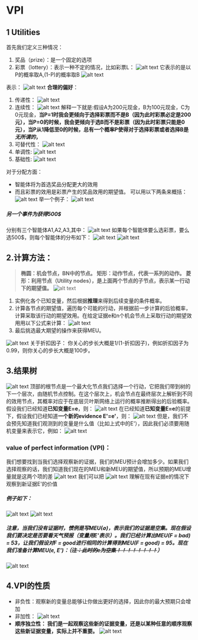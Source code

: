 # VPI
## 1 Utilities
首先我们定义三种情况：
1. 奖品（prize）：是一个固定的选项
2. 彩票（lottery）：表示一种不定的情况，比如彩票L：
![alt text](image-95.png)
它表示的是以P的概率取A,(1-P)的概率取B
![alt text](image-96.png)

表示：
![alt text](image-98.png)
**合理的偏好**：
1. 传递性：
   ![alt text](image-99.png)
2. 连续性：
   ![alt text](image-100.png)
   解释一下就是:假设A为200元现金，B为100元现金，C为0元现金，**当P=1时我会更倾向于选择彩票而不是B（因为此时彩票必定是200元），当P=0的时候，我会更倾向于选B而不是彩票（因为此时彩票只能是0元），当P从1降低至0的时候，总有一个概率P使得对于选择彩票或者选择B是*无所谓的*，**
3. 可替代性：
   ![alt text](image-101.png)
4. 单调性:
   ![alt text](image-102.png)
5. 基础性:
   ![alt text](image-103.png)

对于分配方面：
- 智能体将为首选奖品分配更大的效用
- 而且彩票的效用是彩票产生的奖品效用的期望值。
  可以用以下两条来概括：
  ![alt text](image-104.png)
举一个例子：
![alt text](image-105.png)
##### 另一个事件为获得500$
分别有三个智能体A1,A2,A3,其中：
![alt text](image-106.png)
如果每个智能体要么选彩票，要么选500$，则每个智能体的分布如下：
![alt text](image-107.png)
![alt text](image-108.png)

## 2.计算方法：
> **椭圆：机会节点，BN中的节点。
矩形：动作节点，代表一系列的动作。
菱形：利用节点（Utility nodes），是上面两个节点的子节点，表示某一行动下的期望值。**
![alt text](image-111.png)
1. 实例化各个已知变量，然后根据**推理**来得到后续变量的条件概率。
2. 计算各节点的期望值，遍历每个可能的行动，并根据前一步计算的后验概率，计算采取该行动的期望效用。在给定证据e和n个机会节点上采取行动的期望效用用以下公式来计算：
   ![alt text](image-109.png)
3. 最后挑选最大期望的操作来获得MEU。
   
![alt text](image-110.png)
关于折扣因子：
你关心的步长大概是1/(1-折扣因子)，例如折扣因子为0.99，则你关心的步长大概是100步。
## 3.结果树
![alt text](image-112.png)
顶部的根节点是一个最大化节点我们选择一个行动，它把我们带到树的下一个层次，由随机节点控制。在这个层次上，机会节点在最终层次上解析到不同的效用节点，其概率对应于在底层贝叶斯网络上运行的概率推断得出的后验概率。
假设我们已经知道**已知变量E=e**，则：
![alt text](image-113.png)
在已经知道**已知变量E=e**的前提下，假设我们已经知道**一个新的evidence E'=e'**，则：
![alt text](image-114.png)
但是，我们不会预先知道我们观测到的变量是什么值（比如上式中的E'），因此我们必须要用随机变量来表示它，例如：
![alt text](image-115.png)
### value of perfect information (VPI)：
我们想要找到当我们选择观察新的证据，我们的MEU预计会增加多少。如果我们选择观察的话，我们知道我们现在的MEU和新MEU的期望值，所以预期的MEU增量就是这两个项的差
![alt text](image-116.png)
我们可以把
![alt text](image-117.png)
理解在现有证据e的情况下观察到新证据E'的价值
##### 例子如下：
![alt text](image-118.png)
![alt text](image-119.png)
##### 注意，当我们没有证据时，惯例是写MEU(∅)，表示我们的证据是空集。现在假设我们要决定是否要看天气预报（变量用E'表示）。我们已经计算出MEU(F = bad) = 53，让我们假设对F = good进行相同的计算得到MEU(F = good) = 95。现在我们准备计算MEU(e, E')：（~~注：此时的e为空集！！！！！！！！~~）
![alt text](image-120.png)
## 4.VPI的性质
- 非负性：观察新的变量总能够让你做出更好的选择，因此你的最大预期只会增加
- 非加性：
  ![alt text](image-121.png)
- **顺序独立性：
  我们是一起观察这些新的证据变量，还是以某种任意的顺序观察这些新证据变量，实际上并不重要。**
  ![alt text](image-122.png)